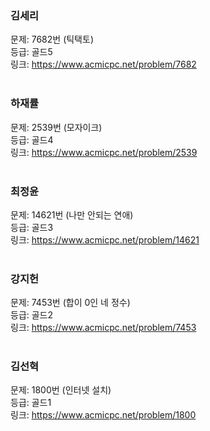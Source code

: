 ### 김세리
문제: 7682번 (틱택토) <br/>
등급: 골드5 <br/>
링크: https://www.acmicpc.net/problem/7682 <br/>
<br/>

### 하재률
문제: 2539번 (모자이크) <br/>
등급: 골드4 <br/>
링크: https://www.acmicpc.net/problem/2539 <br/>
<br/>

### 최정윤
문제: 14621번 (나만 안되는 연애) <br/>
등급: 골드3 <br/>
링크: https://www.acmicpc.net/problem/14621 <br/>
<br/>

### 강지헌
문제: 7453번 (합이 0인 네 정수) <br/>
등급: 골드2 <br/>
링크: https://www.acmicpc.net/problem/7453 <br/>
<br/>

### 김선혁
문제: 1800번 (인터넷 설치) <br/>
등급: 골드1 <br/>
링크: https://www.acmicpc.net/problem/1800 <br/>
<br/>
